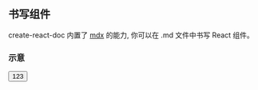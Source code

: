 

## 书写组件

create-react-doc 内置了 [mdx](https://github.com/mdx-js/mdx) 的能力, 你可以在 .md 文件中书写 React 组件。

### 示意

<button>123</button>
